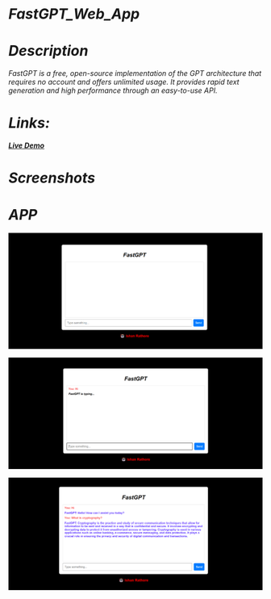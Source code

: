 # <i>
# FastGPT_Web_App
# Description
<i>FastGPT is a free, open-source implementation of the GPT architecture that requires no account and offers unlimited usage. It provides rapid text generation and high performance through an easy-to-use API. 

# Links:
<b>[Live Demo](http://fastgpt.banna.serv00.net/)

# Screenshots

# APP
![Screenshot](https://github.com/Ishan1998/FastGPT_Web_App/blob/main/Screenshots/UI.png)

![Screenshot](https://github.com/Ishan1998/FastGPT_Web_App/blob/main/Screenshots/Waiting.png)

![Screenshot](https://github.com/Ishan1998/FastGPT_Web_App/blob/main/Screenshots/App.png)
